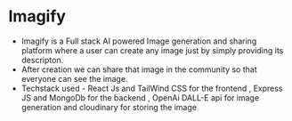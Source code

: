# Imagify

- Imagify is a Full stack AI powered Image generation and sharing platform where a user can create any image just by simply providing its descripton.
- After creation we can share that image in the community so that everyone can see the image.
- Techstack used - React Js and TailWind CSS for the frontend , Express JS and MongoDb for the backend , OpenAi DALL-E api for image generation and cloudinary for storing the image
